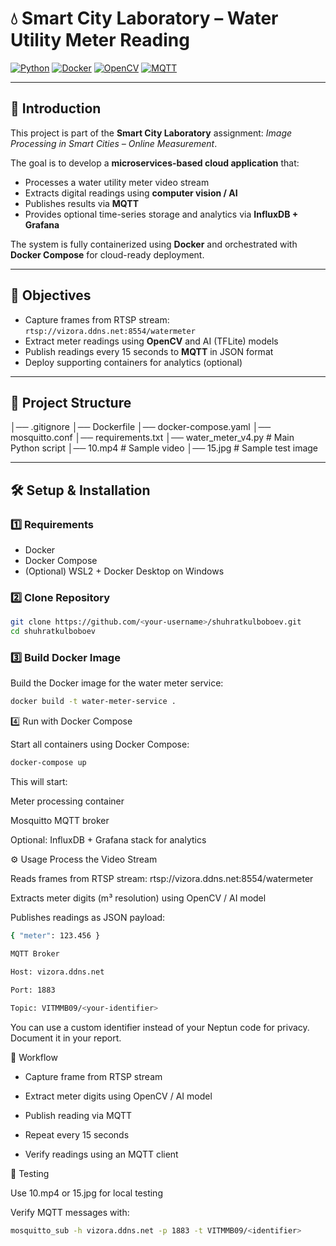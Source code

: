 # 💧 Smart City Laboratory – Water Utility Meter Reading 

[![Python](https://img.shields.io/badge/python-3.10-blue?logo=python)](https://www.python.org/)
[![Docker](https://img.shields.io/badge/docker-24.0-blue?logo=docker)](https://www.docker.com/)
[![OpenCV](https://img.shields.io/badge/OpenCV-4.9.0-lightgrey)](https://opencv.org/)
[![MQTT](https://img.shields.io/badge/MQTT-broker-orange?logo=emqtt)](https://mqtt.org/)

---

## 📖 Introduction
This project is part of the **Smart City Laboratory** assignment: *Image Processing in Smart Cities – Online Measurement*.  

The goal is to develop a **microservices-based cloud application** that:
- Processes a water utility meter video stream  
- Extracts digital readings using **computer vision / AI**  
- Publishes results via **MQTT**  
- Provides optional time-series storage and analytics via **InfluxDB + Grafana**  

The system is fully containerized using **Docker** and orchestrated with **Docker Compose** for cloud-ready deployment.

---

## 🎯 Objectives
- Capture frames from RTSP stream: `rtsp://vizora.ddns.net:8554/watermeter`  
- Extract meter readings using **OpenCV** and AI (TFLite) models  
- Publish readings every 15 seconds to **MQTT** in JSON format  
- Deploy supporting containers for analytics (optional)  

---

## 📂 Project Structure

│── .gitignore
│── Dockerfile
│── docker-compose.yaml
│── mosquitto.conf
│── requirements.txt
│── water_meter_v4.py # Main Python script
│── 10.mp4 # Sample video
│── 15.jpg # Sample test image


---

## 🛠️ Setup & Installation

### 1️⃣ Requirements
- Docker  
- Docker Compose  
- (Optional) WSL2 + Docker Desktop on Windows  

### 2️⃣ Clone Repository
```bash
git clone https://github.com/<your-username>/shuhratkulboboev.git
cd shuhratkulboboev
```

### 3️⃣ Build Docker Image

Build the Docker image for the water meter service:

```bash
docker build -t water-meter-service .
```
4️⃣ Run with Docker Compose

Start all containers using Docker Compose:
```bash
docker-compose up
```

This will start:

Meter processing container

Mosquitto MQTT broker

Optional: InfluxDB + Grafana stack for analytics

⚙️ Usage
Process the Video Stream

Reads frames from RTSP stream: rtsp://vizora.ddns.net:8554/watermeter

Extracts meter digits (m³ resolution) using OpenCV / AI model

Publishes readings as JSON payload:
```bash
{ "meter": 123.456 }

MQTT Broker

Host: vizora.ddns.net

Port: 1883

Topic: VITMMB09/<your-identifier>
```
You can use a custom identifier instead of your Neptun code for privacy. Document it in your report.

🔄 Workflow

- Capture frame from RTSP stream

- Extract meter digits using OpenCV / AI model

- Publish reading via MQTT

- Repeat every 15 seconds

- Verify readings using an MQTT client

🧪 Testing

Use 10.mp4 or 15.jpg for local testing

Verify MQTT messages with:
```bash
mosquitto_sub -h vizora.ddns.net -p 1883 -t VITMMB09/<identifier>
```
